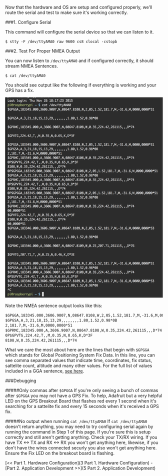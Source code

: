 Now that the hardware and OS are setup and configured properly, we'll route the serial and test to make sure it's working correctly.

###1. Configure Serial

This command will configure the serial device so that we can listen to it.

```
$ stty -F /dev/ttyAMA0 raw 9600 cs8 clocal -cstopb
```

###2. Test For Proper NMEA Output

You can now listen to `/dev/ttyAMA0` and if configured correctly, it should stream NMEA Sentences.

```
$ cat /dev/ttyAMA0
```

You should see output like the following if everything is working and your GPS has a fix.

![/dev/ttyAMA0 output](./img/NMEA-output.png)

Note the NMEA sentence output looks like this:

```
$GPGGA,183345.000,3606.9007,N,08647.8108,W,2,05,1.52,181.7,M,-31.6,M,0000,0000*51
$GPGSA,A,3,21,18,15,13,29,,,,,,,,1.80,1.52,0.98*0B
2,181.7,M,-31.6,M,0000,0000*51
$GPRMC,183345.000,A,3606.9007,N,08647.8108,W,0.35,224.42,261115,,,D*74
0P$GPVTG,224.42,T,,M,0.35,N,0.65,K,D*3F
8108,W,0.35,224.42,261115,,,D*74
```

What we care the most about here are the lines that begin with `$GPGGA` which stands for Global Positioning System Fix Data. In this line, you can see comma separated values that indicate time, coordinates, fix status, sattelite count, altitude and many other values. For the full list of values included in a GGA sentence, [see here](http://aprs.gids.nl/nmea/#gga).

###Debugging

#####Only commas after `$GPGGA`
If you're only seeing a bunch of commas after `$GPGGA` you may not have a GPS Fix. To help, Adafruit but a very helpful LED on the GPS Breakout Board that flashes red every 1 second when it's searching for a sattelite fix and every 15 seconds when it's received a GPS fix.

#####No output when running `cat /dev/ttyAMA0`
If `cat /dev/ttyAMA0` doesn't return anything, you may need to try configuring serial again by running the command in Step 1 of this page. If you're sure this is setup correctly and still aren't getting anything. Check your TX/RX wiring. If you have TX <-> TX and RX <-> RX you won't get anything here, likewise, if you don't have the wires connected securly you also won't get anything here. Ensure the Fix LED on the breakout board is flashing.

[<< Part 1. Hardware Configuration](3 Part 1. Hardware Configuration) - [Part 2. Application Development >>](5 Part 2. Application Development)